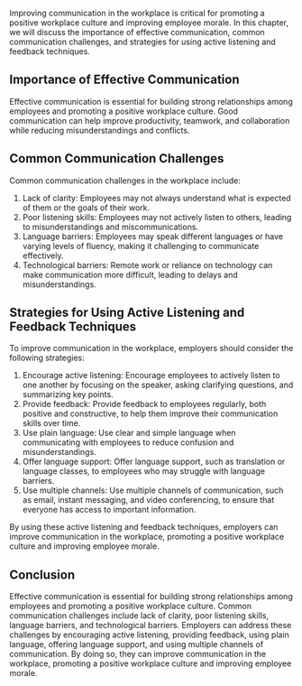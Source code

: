 
Improving communication in the workplace is critical for promoting a positive workplace culture and improving employee morale. In this chapter, we will discuss the importance of effective communication, common communication challenges, and strategies for using active listening and feedback techniques.

Importance of Effective Communication
-------------------------------------

Effective communication is essential for building strong relationships among employees and promoting a positive workplace culture. Good communication can help improve productivity, teamwork, and collaboration while reducing misunderstandings and conflicts.

Common Communication Challenges
-------------------------------

Common communication challenges in the workplace include:

1. Lack of clarity: Employees may not always understand what is expected of them or the goals of their work.
2. Poor listening skills: Employees may not actively listen to others, leading to misunderstandings and miscommunications.
3. Language barriers: Employees may speak different languages or have varying levels of fluency, making it challenging to communicate effectively.
4. Technological barriers: Remote work or reliance on technology can make communication more difficult, leading to delays and misunderstandings.

Strategies for Using Active Listening and Feedback Techniques
-------------------------------------------------------------

To improve communication in the workplace, employers should consider the following strategies:

1. Encourage active listening: Encourage employees to actively listen to one another by focusing on the speaker, asking clarifying questions, and summarizing key points.
2. Provide feedback: Provide feedback to employees regularly, both positive and constructive, to help them improve their communication skills over time.
3. Use plain language: Use clear and simple language when communicating with employees to reduce confusion and misunderstandings.
4. Offer language support: Offer language support, such as translation or language classes, to employees who may struggle with language barriers.
5. Use multiple channels: Use multiple channels of communication, such as email, instant messaging, and video conferencing, to ensure that everyone has access to important information.

By using these active listening and feedback techniques, employers can improve communication in the workplace, promoting a positive workplace culture and improving employee morale.

Conclusion
----------

Effective communication is essential for building strong relationships among employees and promoting a positive workplace culture. Common communication challenges include lack of clarity, poor listening skills, language barriers, and technological barriers. Employers can address these challenges by encouraging active listening, providing feedback, using plain language, offering language support, and using multiple channels of communication. By doing so, they can improve communication in the workplace, promoting a positive workplace culture and improving employee morale.

